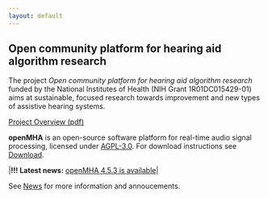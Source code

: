 ```yaml
---
layout: default
---
```


## Open community platform for hearing aid algorithm research

The project *Open community platform for hearing aid algorithm research* funded by the National Institutes of Health (NIH Grant 1R01DC015429-01) aims at sustainable, focused research towards improvement and new types of assistive hearing systems. 

[Project Overview (pdf)](/docs/ProjectOverview.pdf)

**openMHA** is an open-source software platform for real-time audio signal processing, licensed under [AGPL-3.0](https://github.com/HoerTech-gGmbH/openMHA/blob/master/COPYING).
For download instructions see [Download](/download).

|__!!!  Latest news:__ [openMHA 4.5.3 is available](/news/2017/12/15/openMHA-4.5.3-released)|

See [News](/news) for more information and annoucements.






